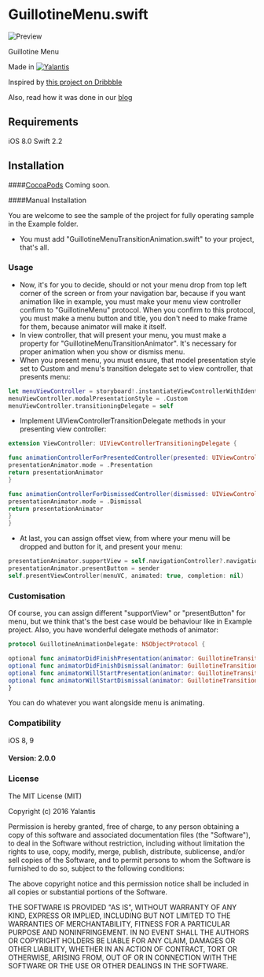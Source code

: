 
# GuillotineMenu.swift
![Preview](https://d13yacurqjgara.cloudfront.net/users/495792/screenshots/2018249/draft_06.gif)

Guillotine Menu

Made in [![Yalantis](https://raw.githubusercontent.com/Yalantis/FoldingTabBar.iOS/master/Example/Example/Resources/Images/badge_orage_shadow.png)](http://yalantis.com/?utm_source=github)

Inspired by [this project on Dribbble](https://dribbble.com/shots/2018249-Side-Topbar-Animation)

Also, read how it was done in our [blog](http://yalantis.com/blog/how-we-created-guillotine-menu-animation/)


## Requirements
iOS 8.0 Swift 2.2

## Installation

####[CocoaPods](http://cocoapods.org)
Coming soon.

####Manual Installation

You are welcome to see the sample of the project for fully operating sample in the Example folder.

* You must add "GuillotineMenuTransitionAnimation.swift" to your project, that's all.

### Usage

* Now, it's for you to decide, should or not your menu drop from top left corner of the screen or from your navigation bar, because if you want animation like in example, you must make your menu view controller confirm to "GuillotineMenu" protocol. When you confirm to this protocol, you must make a menu button and title, you don't need to make frame for them, because animator will make it itself.
* In view controller, that will present your menu, you must make a property for "GuillotineMenuTransitionAnimator". It's necessary for proper animation when you show or dismiss menu.
* When you present menu, you must ensure, that model presentation style set to Custom and menu's transition delegate set to view controller, that presents menu:

```swift
let menuViewController = storyboard!.instantiateViewControllerWithIdentifier("MenuViewController")
menuViewController.modalPresentationStyle = .Custom
menuViewController.transitioningDelegate = self
```

* Implement UIViewControllerTransitionDelegate methods in your presenting view controller:

```swift
extension ViewController: UIViewControllerTransitioningDelegate {

func animationControllerForPresentedController(presented: UIViewController, presentingController presenting: UIViewController, sourceController source: UIViewController) -> UIViewControllerAnimatedTransitioning? {
presentationAnimator.mode = .Presentation
return presentationAnimator
}

func animationControllerForDismissedController(dismissed: UIViewController) -> UIViewControllerAnimatedTransitioning? {
presentationAnimator.mode = .Dismissal
return presentationAnimator
}
}
```

* At last, you can assign offset view, from where your menu will be dropped and button for it, and present your menu: 

```swift
presentationAnimator.supportView = self.navigationController?.navigationBar
presentationAnimator.presentButton = sender
self.presentViewController(menuVC, animated: true, completion: nil)
```

### Customisation

Of course, you can assign different "supportView" or "presentButton" for menu, but we think that's the best case would be behaviour like in Example project.
Also, you have wonderful delegate methods of animator:

```swift
protocol GuillotineAnimationDelegate: NSObjectProtocol {

optional func animatorDidFinishPresentation(animator: GuillotineTransitionAnimation)
optional func animatorDidFinishDismissal(animator: GuillotineTransitionAnimation)
optional func animatorWillStartPresentation(animator: GuillotineTransitionAnimation)
optional func animatorWillStartDismissal(animator: GuillotineTransitionAnimation)
}
```
You can do whatever you want alongside menu is animating.

### Compatibility

iOS 8, 9

#### Version: 2.0.0

### License

The MIT License (MIT)

Copyright (c) 2016 Yalantis

Permission is hereby granted, free of charge, to any person obtaining a copy
of this software and associated documentation files (the "Software"), to deal
in the Software without restriction, including without limitation the rights
to use, copy, modify, merge, publish, distribute, sublicense, and/or sell
copies of the Software, and to permit persons to whom the Software is
furnished to do so, subject to the following conditions:

The above copyright notice and this permission notice shall be included in all
copies or substantial portions of the Software.

THE SOFTWARE IS PROVIDED "AS IS", WITHOUT WARRANTY OF ANY KIND, EXPRESS OR
IMPLIED, INCLUDING BUT NOT LIMITED TO THE WARRANTIES OF MERCHANTABILITY,
FITNESS FOR A PARTICULAR PURPOSE AND NONINFRINGEMENT. IN NO EVENT SHALL THE
AUTHORS OR COPYRIGHT HOLDERS BE LIABLE FOR ANY CLAIM, DAMAGES OR OTHER
LIABILITY, WHETHER IN AN ACTION OF CONTRACT, TORT OR OTHERWISE, ARISING FROM,
OUT OF OR IN CONNECTION WITH THE SOFTWARE OR THE USE OR OTHER DEALINGS IN THE
SOFTWARE.
